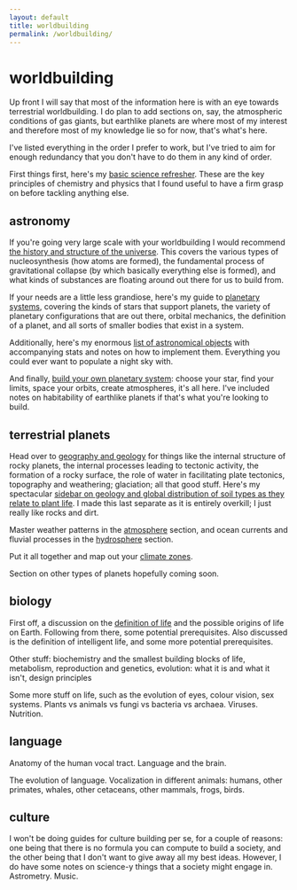 ```yaml
---
layout: default
title: worldbuilding
permalink: /worldbuilding/
---
```


# worldbuilding

Up front I will say that most of the information here is with an eye towards terrestrial worldbuilding. I do plan to add sections on, say, the atmospheric conditions of gas giants, but earthlike planets are where most of my interest and therefore most of my knowledge lie so for now, that's what's here.

I've listed everything in the order I prefer to work, but I've tried to aim for enough redundancy that you don't have to do them in any kind of order.

First things first, here's my [basic science refresher](/worldbuilding/appendices/basics/). These are the key principles of chemistry and physics that I found useful to have a firm grasp on before tackling anything else.

## astronomy
If you're going very large scale with your worldbuilding I would recommend [the history and structure of the universe](/worldbuilding/astronomy/universe/). This covers the various types of nucleosynthesis (how atoms are formed), the fundamental process of gravitational collapse (by which basically everything else is formed), and what kinds of substances are floating around out there for us to build from.

If your needs are a little less grandiose, here's my guide to [planetary systems](/worldbuilding/astronomy/planetary-systems/), covering the kinds of stars that support planets, the variety of planetary configurations that are out there, orbital mechanics, the definition of a planet, and all sorts of smaller bodies that exist in a system.

Additionally, here's my enormous [list of astronomical objects](/worldbuilding/astronomy/objects/) with accompanying stats and notes on how to implement them. Everything you could ever want to populate a night sky with.

And finally, [build your own planetary system](/worldbuilding/build/): choose your star, find your limits, space your orbits, create atmospheres, it's all here. I've included notes on habitability of earthlike planets if that's what you're looking to build.

## terrestrial planets
Head over to [geography and geology](/worldbuilding/planetology/geography/) for things like the internal structure of rocky planets, the internal processes leading to tectonic activity, the formation of a rocky surface, the role of water in facilitating plate tectonics, topography and weathering; glaciation; all that good stuff. Here's my spectacular [sidebar on geology and global distribution of soil types as they relate to plant life](/worldbuilding/planetology/geography/sidebar/). I made this last separate as it is entirely overkill; I just really like rocks and dirt.

Master weather patterns in the [atmosphere](/worldbuilding/planetology/atmosphere/) section, and ocean currents and fluvial processes in the [hydrosphere](/worldbuilding/planetology/hydrosphere/) section.

Put it all together and map out your [climate zones](/worldbuilding/planetology/climate/).

Section on other types of planets hopefully coming soon.

## biology
First off, a discussion on the [definition of life](/worldbuilding/biology/life) and the possible origins of life on Earth. Following from there, some potential prerequisites. Also discussed is the definition of intelligent life, and some more potential prerequisites.

Other stuff: biochemistry and the smallest building blocks of life, metabolism, reproduction and genetics, evolution: what it is and what it isn't, design principles

Some more stuff on life, such as the evolution of eyes, colour vision, sex systems. Plants vs animals vs fungi vs bacteria vs archaea. Viruses. Nutrition.

## language

Anatomy of the human vocal tract. Language and the brain.

The evolution of language. Vocalization in different animals: humans, other primates, whales, other cetaceans, other mammals, frogs, birds.

## culture
I won't be doing guides for culture building per se, for a couple of reasons: one being that there is no formula you can compute to build a society, and the other being that I don't want to give away all my best ideas. However, I do have some notes on science-y things that a society might engage in. Astrometry. Music.
